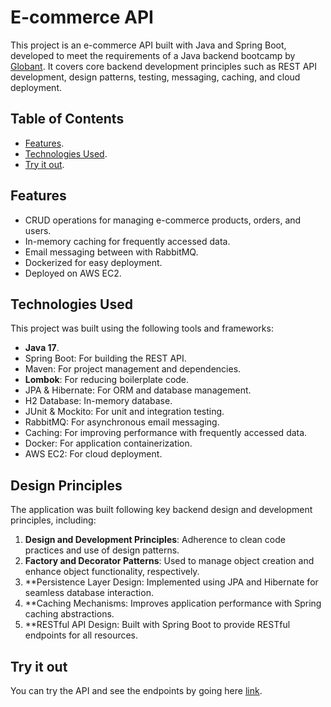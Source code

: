 # E-commerce API
This project is an e-commerce API built with Java and Spring Boot, developed to meet the requirements of a Java backend bootcamp by [Globant](https://www.globant.com/). It covers core backend development principles such as REST API development, design patterns, testing, messaging, caching, and cloud deployment.

## Table of Contents
- [Features](#features).
- [Technologies Used](#technologies-used).
- [Try it out](#Try-it-out).

## Features
- CRUD operations for managing e-commerce products, orders, and users.
- In-memory caching for frequently accessed data.
- Email messaging between with RabbitMQ.
- Dockerized for easy deployment.
- Deployed on AWS EC2.

## Technologies Used
This project was built using the following tools and frameworks:

- **Java 17**.
- Spring Boot: For building the REST API.
- Maven: For project management and dependencies.
- **Lombok**: For reducing boilerplate code.
- JPA & Hibernate: For ORM and database management.
- H2 Database: In-memory database.
- JUnit & Mockito: For unit and integration testing.
- RabbitMQ: For asynchronous email messaging.
- Caching: For improving performance with frequently accessed data.
- Docker: For application containerization.
- AWS EC2: For cloud deployment.

## Design Principles
The application was built following key backend design and development principles, including:

1. **Design and Development Principles**: Adherence to clean code practices and use of design patterns.
2. **Factory and Decorator Patterns**: Used to manage object creation and enhance object functionality, respectively.
3. **Persistence Layer Design: Implemented using JPA and Hibernate for seamless database interaction.
4. **Caching Mechanisms: Improves application performance with Spring caching abstractions.
5. **RESTful API Design: Built with Spring Boot to provide RESTful endpoints for all resources.

## Try it out
You can try the API and see the endpoints by going here [link](http://98.83.153.240/swagger-ui/index.html).
